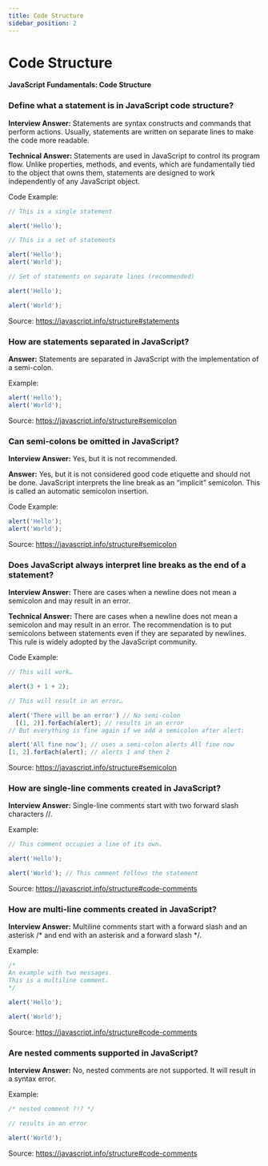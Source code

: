 ```yaml
---
title: Code Structure
sidebar_position: 2
---
```


# Code Structure

**JavaScript Fundamentals: Code Structure**

<head>
  <title>Code Structure - JavaScript Frontend Interview Questions & Answers</title>
  <meta charSet="utf-8" />
</head>

### Define what a statement is in JavaScript code structure?

**Interview Answer:** Statements are syntax constructs and commands that perform actions. Usually, statements are written on separate lines to make the code more readable.

**Technical Answer:** Statements are used in JavaScript to control its program flow. Unlike properties, methods, and events, which are fundamentally tied to the object that owns them, statements are designed to work independently of any JavaScript object.

Code Example:

```js
// This is a single statement

alert('Hello');

// This is a set of statements

alert('Hello');
alert('World');

// Set of statements on separate lines (recommended)

alert('Hello');

alert('World');
```

Source: <https://javascript.info/structure#statements>

### How are statements separated in JavaScript?

**Answer:** Statements are separated in JavaScript with the implementation of a semi-colon.

Example:

```js
alert('Hello');
alert('World');
```

Source: <https://javascript.info/structure#semicolon>

### Can semi-colons be omitted in JavaScript?

**Interview Answer:** Yes, but it is not recommended.

**Answer:** Yes, but it is not considered good code etiquette and should not be done. JavaScript interprets the line break as an “implicit” semicolon. This is called an automatic semicolon insertion.

Code Example:

```js
alert('Hello');
alert('World');
```

Source: <https://javascript.info/structure#semicolon>

### Does JavaScript always interpret line breaks as the end of a statement?

**Interview Answer:** There are cases when a newline does not mean a semicolon and may result in an error.

**Technical Answer:** There are cases when a newline does not mean a semicolon and may result in an error. The recommendation is to put semicolons between statements even if they are separated by newlines. This rule is widely adopted by the JavaScript community.

Code Example:

```js
// This will work…

alert(3 + 1 + 2);

// This will result in an error…

alert('There will be an error') // No semi-colon
  [(1, 2)].forEach(alert); // results in an error
// But everything is fine again if we add a semicolon after alert:

alert('All fine now'); // uses a semi-colon alerts All fine now
[1, 2].forEach(alert); // alerts 1 and then 2
```

Source: <https://javascript.info/structure#semicolon>

### How are single-line comments created in JavaScript?

**Interview Answer:** Single-line comments start with two forward slash characters //.

Example:

```js
// This comment occupies a line of its own.

alert('Hello');

alert('World'); // This comment follows the statement
```

Source: <https://javascript.info/structure#code-comments>

### How are multi-line comments created in JavaScript?

**Interview Answer:** Multiline comments start with a forward slash and an asterisk /\* and end with an asterisk and a forward slash \*/.

Example:

```js
/*
An example with two messages.
This is a multiline comment.
*/

alert('Hello');

alert('World');
```

Source: <https://javascript.info/structure#code-comments>

### Are nested comments supported in JavaScript?

**Interview Answer:** No, nested comments are not supported. It will result in a syntax error.

Example:

```js
/* nested comment ?!? */

// results in an error

alert('World');
```

Source: <https://javascript.info/structure#code-comments>
